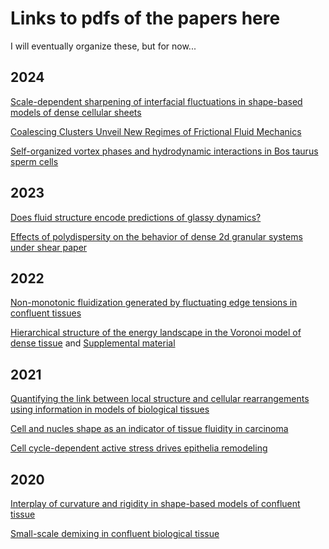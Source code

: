 # Links to pdfs of the papers here

I will eventually organize these, but for now...

## 2024 

[Scale-dependent sharpening of interfacial fluctuations in shape-based models of dense cellular sheets](/2024_softMatter_voronoiSurfaceFluctuations/reprint.pdf)

[Coalescing Clusters Unveil New Regimes of Frictional Fluid Mechanics](/2024_PRR_brownianCoalescence/reprint.pdf)

[Self-organized vortex phases and hydrodynamic interactions in Bos taurus sperm cells](/2024_PRE_vortexPhaseFlocking/reprint.pdf)

## 2023

[Does fluid structure encode predictions of glassy dynamics?](/2023_PRR_fluidityAndSoftness/reprint.pdf)

[Effects of polydispersity on the behavior of dense 2d granular systems under shear paper](/2023_PRE_polydisperseShear/reprint.pdf)


## 2022

[Non-monotonic fluidization generated by fluctuating edge tensions in confluent tissues](/2022_SoftMatter_fluctatingTensionVM/reprint.pdf)

[Hierarchical structure of the energy landscape in the Voronoi model of dense tissue](/2022_PRR_VoronoiGardner/reprint.pdf)  and [Supplemental material](/2022_PRR_VoronoiGardner/supMat.pdf) 

## 2021

[Quantifying the link between local structure and cellular rearrangements using information in models of biological tissues](/2021_SoftMatter_VoronoiModelSoftness/reprint.pdf)

[Cell and nucles shape as an indicator of tissue fluidity in carcinoma](/2021_PRX_cellShapeTissueFluidityCarcinoma/reprint.pdf)

[Cell cycle-dependent active stress drives epithelia remodeling](/2021_PNAS_cellCycleStresses/reprint.pdf)


## 2020

[Interplay of curvature and rigidity in shape-based models of confluent tissue](/2020_PRR_sphericalVertexModel/reprint.pdf)

[Small-scale demixing in confluent biological tissue](/2020_SoftMatter_smallScaleDemixingVM/reprint.pdf)
